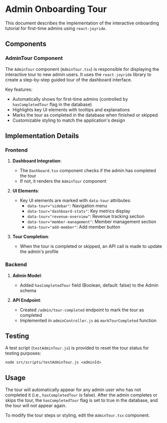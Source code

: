 # Admin Onboarding Tour

This document describes the implementation of the interactive onboarding tutorial for first-time admins using `react-joyride`.

## Components

### AdminTour Component

The `AdminTour` component (`AdminTour.tsx`) is responsible for displaying the interactive tour to new admin users. It uses the `react-joyride` library to create a step-by-step guided tour of the dashboard interface.

Key features:
- Automatically shows for first-time admins (controlled by `hasCompletedTour` flag in the database)
- Highlights key UI elements with tooltips and explanations
- Marks the tour as completed in the database when finished or skipped
- Customizable styling to match the application's design

## Implementation Details

### Frontend

1. **Dashboard Integration**:
   - The `Dashboard.tsx` component checks if the admin has completed the tour
   - If not, it renders the `AdminTour` component

2. **UI Elements**:
   - Key UI elements are marked with `data-tour` attributes:
     - `data-tour="sidebar"`: Navigation menu
     - `data-tour="dashboard-stats"`: Key metrics display
     - `data-tour="revenue-overview"`: Revenue tracking section
     - `data-tour="member-management"`: Member management section
     - `data-tour="add-member"`: Add member button

3. **Tour Completion**:
   - When the tour is completed or skipped, an API call is made to update the admin's profile

### Backend

1. **Admin Model**:
   - Added `hasCompletedTour` field (Boolean, default: false) to the Admin schema

2. **API Endpoint**:
   - Created `/admin/tour-completed` endpoint to mark the tour as completed
   - Implemented in `adminController.js` as `markTourCompleted` function

## Testing

A test script (`testAdminTour.js`) is provided to reset the tour status for testing purposes:

```
node src/scripts/testAdminTour.js <adminId>
```

## Usage

The tour will automatically appear for any admin user who has not completed it (i.e., `hasCompletedTour` is false). After the admin completes or skips the tour, the `hasCompletedTour` flag is set to true in the database, and the tour will not appear again.

To modify the tour steps or styling, edit the `AdminTour.tsx` component.
